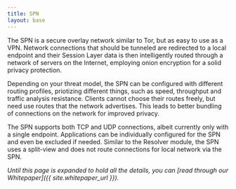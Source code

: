 ```yaml
---
title: SPN
layout: base
---
```


The SPN is a secure overlay network similar to Tor, but as easy to use as a VPN. Network connections that should be tunneled are redirected to a local endpoint and their Session Layer data is then intelligently routed through a network of servers on the Internet, employing onion encryption for a solid privacy protection.

Depending on your threat model, the SPN can be configured with different routing profiles, priotizing different things, such as speed, throughput and traffic analysis resistance. Clients cannot choose their routes freely, but need use routes that the network advertises. This leads to better bundling of connections on the network for improved privacy.

The SPN supports both TCP and UDP connections, albeit currently only with a single endpoint. Applications can be individually configured for the SPN and even be excluded if needed. Similar to the Resolver module, the SPN uses a split-view and does not route connections for local network via the SPN.

_Until this page is expanded to hold all the details, you can [read through our Whitepaper]({{ site.whitepaper_url }})._
